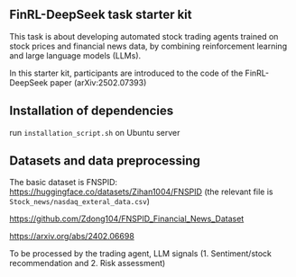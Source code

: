 ## FinRL-DeepSeek task starter kit

This task is about developing automated stock trading agents trained on stock prices and financial news data, by combining reinforcement learning and large language models (LLMs).

In this starter kit, participants are introduced to the code of the FinRL-DeepSeek paper (arXiv:2502.07393)

## Installation of dependencies 
run `installation_script.sh` on Ubuntu server 

## Datasets and data preprocessing 

The basic dataset is FNSPID:
https://huggingface.co/datasets/Zihan1004/FNSPID (the relevant file is `Stock_news/nasdaq_exteral_data.csv`)

https://github.com/Zdong104/FNSPID_Financial_News_Dataset

https://arxiv.org/abs/2402.06698

To be processed by the trading agent, LLM signals (1. Sentiment/stock recommendation and 2. Risk assessment)



